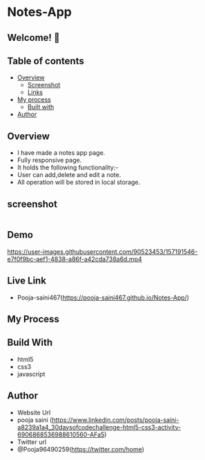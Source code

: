# Notes-App

## Welcome! 👋

## Table of contents

- [Overview](#overview)
  - [Screenshot](#screenshot)
  - [Links](#links)
- [My process](#my-process)
  - [Built with](#built-with)
- [Author](#author)

## Overview 
- I have made a notes app page.
- Fully responsive page.
- It holds the following functionality:-
- User can add,delete and edit a note.
- All operation will be stored in local storage.

## screenshot
<img src="">

## Demo

https://user-images.githubusercontent.com/90523453/157191546-e7f0f9bc-aef1-4838-a86f-a42cda738a6d.mp4

## Live Link
- Pooja-saini467(https://pooja-saini467.github.io/Notes-App/)


## My Process
## Build With
- html5
- css3
- javascript

## Author
- Website Url
- pooja saini (https://www.linkedin.com/posts/pooja-saini-a8239a1a4_30daysofcodechallenge-html5-css3-activity-6906868536988610560-AFa5)
- Twitter url
- @Pooja96490259(https://twitter.com/home)
